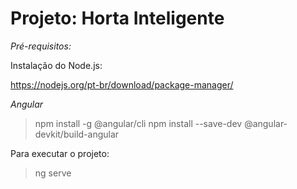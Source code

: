 # Projeto: Horta Inteligente

*Pré-requisitos:*

Instalação do Node.js:

https://nodejs.org/pt-br/download/package-manager/

*Angular*

>npm install -g @angular/cli
>npm install --save-dev @angular-devkit/build-angular


Para executar o projeto:

>ng serve
